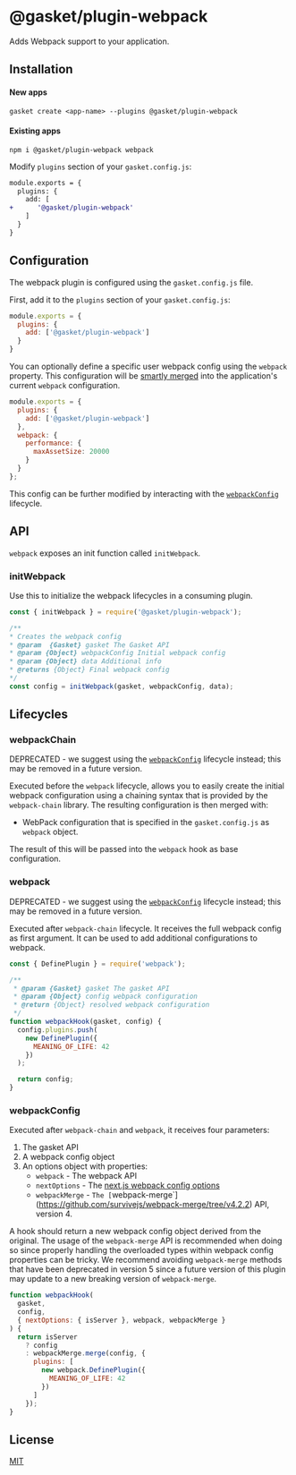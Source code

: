 # @gasket/plugin-webpack

Adds Webpack support to your application.

## Installation

#### New apps

```
gasket create <app-name> --plugins @gasket/plugin-webpack
```

#### Existing apps

```
npm i @gasket/plugin-webpack webpack
```

Modify `plugins` section of your `gasket.config.js`:

```diff
module.exports = {
  plugins: {
    add: [
+      '@gasket/plugin-webpack'
    ]
  }
}
```

## Configuration

The webpack plugin is configured using the `gasket.config.js` file.

First, add it to the `plugins` section of your `gasket.config.js`:

```js
module.exports = {
  plugins: {
    add: ['@gasket/plugin-webpack']
  }
}
```

You can optionally define a specific user webpack config using the `webpack`
property. This configuration will be [smartly merged] into the application's
current `webpack` configuration.

```js
module.exports = {
  plugins: {
    add: ['@gasket/plugin-webpack']
  },
  webpack: {
    performance: {
      maxAssetSize: 20000
    }
  }
};
```

This config can be further modified by interacting with the [`webpackConfig`](#webpackConfig)
lifecycle.

## API

`webpack` exposes an init function called `initWebpack`.

### initWebpack

Use this to initialize the webpack lifecycles in a consuming plugin.

```js
const { initWebpack } = require('@gasket/plugin-webpack');

/**
* Creates the webpack config
* @param  {Gasket} gasket The Gasket API
* @param {Object} webpackConfig Initial webpack config
* @param {Object} data Additional info
* @returns {Object} Final webpack config
*/
const config = initWebpack(gasket, webpackConfig, data);
```

## Lifecycles

### webpackChain

DEPRECATED - we suggest using the [`webpackConfig`](#webpackConfig) lifecycle instead; this may be removed in a future version.

Executed before the `webpack` lifecycle, allows you to easily create the initial
webpack configuration using a chaining syntax that is provided by the
`webpack-chain` library. The resulting configuration is then merged with:

- WebPack configuration that is specified in the `gasket.config.js` as `webpack`
  object.

The result of this will be passed into the `webpack` hook as base configuration.

### webpack

DEPRECATED - we suggest using the [`webpackConfig`](#webpackConfig) lifecycle instead; this may be removed in a future version.

Executed after `webpack-chain` lifecycle. It receives the full webpack config as
first argument. It can be used to add additional configurations to webpack.

```js
const { DefinePlugin } = require('webpack');

/**
 * @param {Gasket} gasket The gasket API
 * @param {Object} config webpack configuration
 * @return {Object} resolved webpack configuration
 */
function webpackHook(gasket, config) {
  config.plugins.push(
    new DefinePlugin({
      MEANING_OF_LIFE: 42
    })
  );

  return config;
}
```

### webpackConfig

Executed after `webpack-chain` and `webpack`, it receives four parameters:

1. The gasket API
2. A webpack config object
3. An options object with properties:
   * `webpack` - The webpack API
   * `nextOptions` - The [next.js webpack config options](https://nextjs.org/docs/api-reference/next.config.js/custom-webpack-config)
   * `webpackMerge` - `The [`webpack-merge`](https://github.com/survivejs/webpack-merge/tree/v4.2.2) API, version 4.

A hook should return a new webpack config object derived from the original. The usage of the `webpack-merge` API is recommended when doing so since properly handling the overloaded types within webpack config properties can be tricky. We recommend avoiding `webpack-merge` methods that have been deprecated in version 5 since a future version of this plugin may update to a new breaking version of `webpack-merge`.


```js
function webpackHook(
  gasket,
  config,
  { nextOptions: { isServer }, webpack, webpackMerge }
) {
  return isServer
    ? config
    : webpackMerge.merge(config, {
      plugins: [
        new webpack.DefinePlugin({
          MEANING_OF_LIFE: 42
        })
      ]
    });
}
```

## License

[MIT](./LICENSE.md)

<!-- LINKS -->

[smartly merged]: https://github.com/survivejs/webpack-merge#smart-merging
